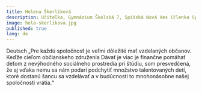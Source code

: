 ```yaml
---
title: Helena Škerlíková
description: Učiteľka, Gymnázium Školská 7, Spišská Nová Ves (členka Správnej rady)
image: hela-skerlikova.jpg
published: true
lang: de
---
```

Deutsch
„Pre každú spoločnosť je veľmi dôležité mať vzdelaných občanov. Keďže cieľom občianskeho združenia Dávať je viac je finančne pomáhať deťom z nevýhodného sociálneho prostredia pri štúdiu, som presvedčená, že aj vďaka nemu sa nám podarí podchytiť množstvo talentovaných detí, ktoré dostanú šancu sa vzdelávať a v budúcnosti to mnohonásobne našej spoločnosti vrátia.“

